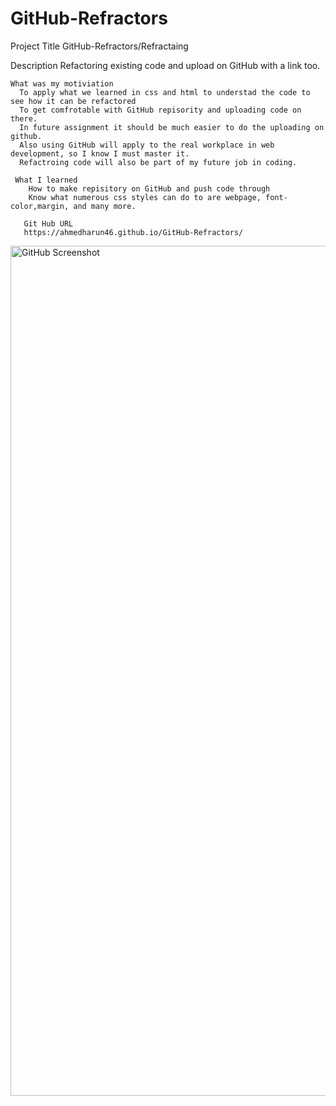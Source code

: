 # GitHub-Refractors
Project Title
  GitHub-Refractors/Refractaing

  Description
    Refactoring existing code and upload on GitHub with a link too. 

    What was my motiviation
      To apply what we learned in css and html to understad the code to see how it can be refactored 
      To get comfrotable with GitHub repisority and uploading code on there. 
      In future assignment it should be much easier to do the uploading on github.
      Also using GitHub will apply to the real workplace in web development, so I know I must master it. 
      Refactroing code will also be part of my future job in coding. 

     What I learned
        How to make repisitory on GitHub and push code through
        Know what numerous css styles can do to are webpage, font-color,margin, and many more.
       
       Git Hub URL 
       https://ahmedharun46.github.io/GitHub-Refractors/
       
<img width="1360" alt="GitHub Screenshot" src="https://user-images.githubusercontent.com/106023206/178400242-84e702b6-6b59-4d8d-9d91-b29f35720453.png">
